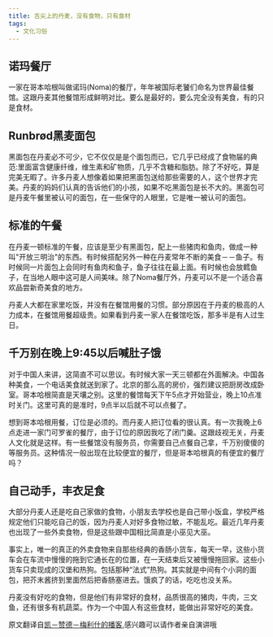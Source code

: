 ```yaml
---
title: 舌尖上的丹麦，没有食物，只有食材
tags:
  - 文化习俗
---
```


## 诺玛餐厅
一家在哥本哈根叫做诺玛(Noma)的餐厅，年年被国际老饕们命名为世界最佳餐馆。这跟丹麦其他餐馆形成鲜明对比。要么是最好的，要么完全没有美食，有的只是食材。

## Runbrød黑麦面包
黑面包在丹麦必不可少，它不仅仅是是个面包而已，它几乎已经成了食物届的典范:里面富含健康纤维，维生素和矿物质，几乎不含糖和脂肪。除了不好吃，算是完美无暇了。许多丹麦人想像着如果把黑面包送给那些需要的人，这个世界才完美。丹麦的妈妈们认真的告诉他们的小孩，如果不吃黑面包是长不大的。黑面包可是丹麦午餐里被认可的面包，在一些保守的人眼里，它是唯一被认可的面包。

## 标准的午餐
在丹麦一顿标准的午餐，应该是至少有黑面包，配上一些猪肉和鱼肉，做成一种叫"开放三明治"的东西。有时候搭配另外一种在丹麦常年不断的美食－－鱼子。有时候同一片面包上会同时有鱼肉和鱼子，鱼子往往在最上面。有时候也会放鳕鱼子，在当地人眼中这可是人间美味。除了Noma餐厅外，丹麦可以不是一个适合喜欢品尝新奇美食的地方。

丹麦人大都在家里吃饭，并没有在餐馆用餐的习惯。部分原因在于丹麦的极高的人力成本，在餐馆用餐超级贵。如果看到丹麦一家人在餐馆吃饭，那多半是有人过生日。

## 千万别在晚上9:45以后喊肚子饿
对于中国人来讲，这简直不可以思议。有时候大家一天三顿都在外面解决。中国各种美食，一个电话美食就送到家了。北京的那么高的房价，强烈建议把厨房改成卧室。哥本哈根简直是天壤之别。这里的餐馆每天下午5点才开始营业，晚上10点准时关门。这里可真的是准时，9点半以后就不可以点餐了。

想到哥本哈根用餐，订位是必须的。而丹麦人把订位看的很认真。有一次我晚上6点走进一家门可罗雀的餐厅，由于订位的原因我吃了闭门羹。这跟歧视无关，丹麦人文化就是这样。有一些餐馆没有服务员，你需要自己点餐自己拿，千万别傻傻的等服务员。这种情况一般出现在比较便宜的餐厅，但是哥本哈根真的有便宜的餐厅吗？

## 自己动手，丰衣足食
大部分丹麦人还是吃自己家做的食物，小朋友去学校也是自己带小饭盒，学校严格规定他们只能吃自己的饭，因为丹麦人对好多食物过敏，不能乱吃。最近几年丹麦也出现了一些外卖食物，但是这些跟中国相比简直是小巫见大巫。

事实上，唯一的真正的外卖食物来自那些经典的香肠小货车，每天一早，这些小货车会在车流中慢慢的拖到它通长在的位置，在一天结束后又被慢慢拖回家。这些小货车只卖现成的汉堡和热狗。包括那种“法式”热狗。其实就是中间有个小洞的面包，把芥末酱挤到里面然后把香肠塞进去。饿疯了的话，吃吃也没关系。

丹麦没有好吃的食物，但是他们有非常好的食材，品质很高的猪肉，牛肉，三文鱼，还有很多有机蔬菜。作为一个中国人有这些食材，能做出非常好吃的美食。

原文翻译自[凯－赞德－梅利什的播客](https://www.howtoliveindenmark.com/stories-about-life-in-denmark/danes-and-privacy/),感兴趣可以请作者亲自演讲哦

